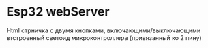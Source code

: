 # Esp32 webServer

Html стрничка с двумя кнопками, включающими/выключающими втстроенный светоид микроконтроллера (привязанный ко 2 пину)
